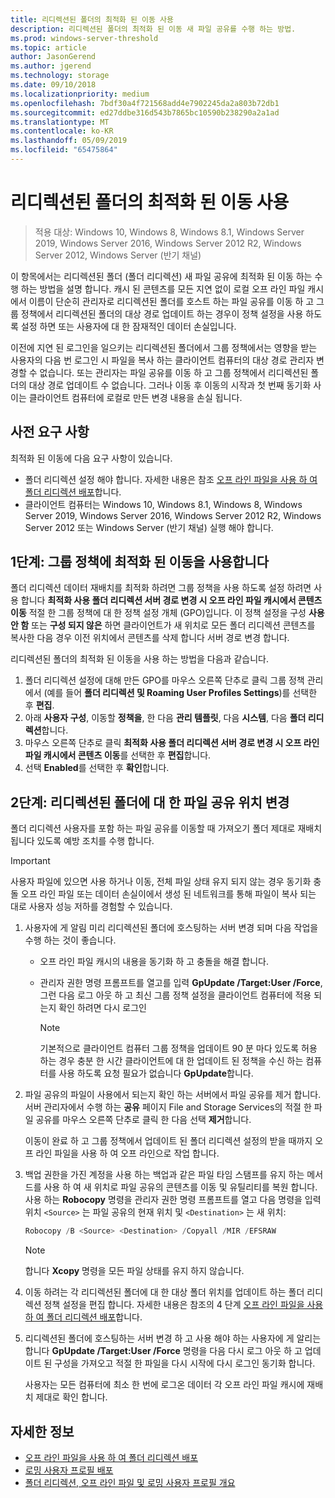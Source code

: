 ```yaml
---
title: 리디렉션된 폴더의 최적화 된 이동 사용
description: 리디렉션된 폴더의 최적화 된 이동 새 파일 공유를 수행 하는 방법.
ms.prod: windows-server-threshold
ms.topic: article
author: JasonGerend
ms.author: jgerend
ms.technology: storage
ms.date: 09/10/2018
ms.localizationpriority: medium
ms.openlocfilehash: 7bdf30a4f721568add4e7902245da2a803b72db1
ms.sourcegitcommit: ed27ddbe316d543b7865bc10590b238290a2a1ad
ms.translationtype: MT
ms.contentlocale: ko-KR
ms.lasthandoff: 05/09/2019
ms.locfileid: "65475864"
---
```

# <a name="enable-optimized-moves-of-redirected-folders"></a>리디렉션된 폴더의 최적화 된 이동 사용

>적용 대상: Windows 10, Windows 8, Windows 8.1, Windows Server 2019, Windows Server 2016, Windows Server 2012 R2, Windows Server 2012, Windows Server (반기 채널)

이 항목에서는 리디렉션된 폴더 (폴더 리디렉션) 새 파일 공유에 최적화 된 이동 하는 수행 하는 방법을 설명 합니다. 캐시 된 콘텐츠를 모든 지연 없이 로컬 오프 라인 파일 캐시에서 이름이 단순히 관리자로 리디렉션된 폴더를 호스트 하는 파일 공유를 이동 하 고 그룹 정책에서 리디렉션된 폴더의 대상 경로 업데이트 하는 경우이 정책 설정을 사용 하도록 설정 하면 또는 사용자에 대 한 잠재적인 데이터 손실입니다.

이전에 지연 된 로그인을 일으키는 리디렉션된 폴더에서 그룹 정책에서는 영향을 받는 사용자의 다음 번 로그인 시 파일을 복사 하는 클라이언트 컴퓨터의 대상 경로 관리자 변경할 수 없습니다. 또는 관리자는 파일 공유를 이동 하 고 그룹 정책에서 리디렉션된 폴더의 대상 경로 업데이트 수 없습니다. 그러나 이동 후 이동의 시작과 첫 번째 동기화 사이는 클라이언트 컴퓨터에 로컬로 만든 변경 내용을 손실 됩니다.

## <a name="prerequisites"></a>사전 요구 사항

최적화 된 이동에 다음 요구 사항이 있습니다.

- 폴더 리디렉션 설정 해야 합니다. 자세한 내용은 참조 [오프 라인 파일을 사용 하 여 폴더 리디렉션 배포](deploy-folder-redirection.md)합니다.
- 클라이언트 컴퓨터는 Windows 10, Windows 8.1, Windows 8, Windows Server 2019, Windows Server 2016, Windows Server 2012 R2, Windows Server 2012 또는 Windows Server (반기 채널) 실행 해야 합니다.

## <a name="step-1-enable-optimized-move-in-group-policy"></a>1단계: 그룹 정책에 최적화 된 이동을 사용합니다

폴더 리디렉션 데이터 재배치를 최적화 하려면 그룹 정책을 사용 하도록 설정 하려면 사용 합니다 **최적화 사용 폴더 리디렉션 서버 경로 변경 시 오프 라인 파일 캐시에서 콘텐츠 이동** 적절 한 그룹 정책에 대 한 정책 설정 개체 (GPO)입니다. 이 정책 설정을 구성 **사용 안 함** 또는 **구성 되지 않은** 하면 클라이언트가 새 위치로 모든 폴더 리디렉션 콘텐츠를 복사한 다음 경우 이전 위치에서 콘텐츠를 삭제 합니다 서버 경로 변경 합니다.

리디렉션된 폴더의 최적화 된 이동을 사용 하는 방법을 다음과 같습니다.

1. 폴더 리디렉션 설정에 대해 만든 GPO를 마우스 오른쪽 단추로 클릭 그룹 정책 관리에서 (예를 들어 **폴더 리디렉션 및 Roaming User Profiles Settings**)를 선택한 후 **편집**.
2. 아래 **사용자 구성**, 이동할 **정책을**, 한 다음 **관리 템플릿**, 다음 **시스템**, 다음  **폴더 리디렉션**합니다.
3. 마우스 오른쪽 단추로 클릭 **최적화 사용 폴더 리디렉션 서버 경로 변경 시 오프 라인 파일 캐시에서 콘텐츠 이동**를 선택한 후 **편집**합니다.
4. 선택 **Enabled**를 선택한 후 **확인**합니다.

## <a name="step-2-relocate-the-file-share-for-redirected-folders"></a>2단계: 리디렉션된 폴더에 대 한 파일 공유 위치 변경

폴더 리디렉션 사용자를 포함 하는 파일 공유를 이동할 때 가져오기 폴더 제대로 재배치 됩니다 있도록 예방 조치를 수행 합니다.

>[!IMPORTANT]
>사용자 파일에 있으면 사용 하거나 이동, 전체 파일 상태 유지 되지 않는 경우 동기화 충돌 오프 라인 파일 또는 데이터 손실이에서 생성 된 네트워크를 통해 파일이 복사 되는 대로 사용자 성능 저하를 경험할 수 있습니다.

1. 사용자에 게 알림 미리 리디렉션된 폴더에 호스팅하는 서버 변경 되며 다음 작업을 수행 하는 것이 좋습니다.

      - 오프 라인 파일 캐시의 내용을 동기화 하 고 충돌을 해결 합니다.
      - 관리자 권한 명령 프롬프트를 열고를 입력 **GpUpdate /Target:User /Force**, 그런 다음 로그 아웃 하 고 최신 그룹 정책 설정을 클라이언트 컴퓨터에 적용 되는지 확인 하려면 다시 로그인

        >[!NOTE]
        >기본적으로 클라이언트 컴퓨터 그룹 정책을 업데이트 90 분 마다 있도록 허용 하는 경우 충분 한 시간 클라이언트에 대 한 업데이트 된 정책을 수신 하는 컴퓨터를 사용 하도록 요청 필요가 없습니다 **GpUpdate**합니다.
2. 파일 공유의 파일이 사용에서 되는지 확인 하는 서버에서 파일 공유를 제거 합니다. 서버 관리자에서 수행 하는 **공유** 페이지 File and Storage Services의 적절 한 파일 공유를 마우스 오른쪽 단추로 클릭 한 다음 선택 **제거**합니다.

    이동이 완료 하 고 그룹 정책에서 업데이트 된 폴더 리디렉션 설정의 받을 때까지 오프 라인 파일을 사용 하 여 오프 라인으로 작업 합니다.

3. 백업 권한을 가진 계정을 사용 하는 백업과 같은 파일 타임 스탬프를 유지 하는 메서드를 사용 하 여 새 위치로 파일 공유의 콘텐츠를 이동 및 유틸리티를 복원 합니다. 사용 하는 **Robocopy** 명령을 관리자 권한 명령 프롬프트를 열고 다음 명령을 입력 위치 ```<Source>``` 는 파일 공유의 현재 위치 및 ```<Destination>``` 는 새 위치:

    ```PowerShell
    Robocopy /B <Source> <Destination> /Copyall /MIR /EFSRAW
    ```

    >[!NOTE]
    >합니다 **Xcopy** 명령을 모든 파일 상태를 유지 하지 않습니다.
4. 이동 하려는 각 리디렉션된 폴더에 대 한 대상 폴더 위치를 업데이트 하는 폴더 리디렉션 정책 설정을 편집 합니다. 자세한 내용은 참조의 4 단계 [오프 라인 파일을 사용 하 여 폴더 리디렉션 배포](deploy-folder-redirection.md)합니다.
5. 리디렉션된 폴더에 호스팅하는 서버 변경 하 고 사용 해야 하는 사용자에 게 알리는 합니다 **GpUpdate /Target:User /Force** 명령을 다음 다시 로그 아웃 하 고 업데이트 된 구성을 가져오고 적절 한 파일을 다시 시작에 다시 로그인 동기화 합니다.

    사용자는 모든 컴퓨터에 최소 한 번에 로그온 데이터 각 오프 라인 파일 캐시에 재배치 제대로 확인 합니다.

## <a name="more-information"></a>자세한 정보

* [오프 라인 파일을 사용 하 여 폴더 리디렉션 배포](deploy-folder-redirection.md)
* [로밍 사용자 프로필 배포](deploy-roaming-user-profiles.md)
* [폴더 리디렉션, 오프 라인 파일 및 로밍 사용자 프로필 개요](folder-redirection-rup-overview.md)